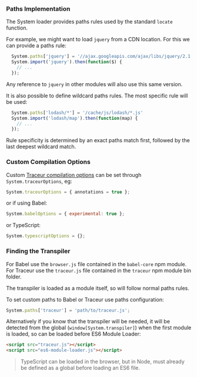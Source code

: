 ### Paths Implementation

The System loader provides paths rules used by the standard `locate` function.

For example, we might want to load `jquery` from a CDN location. For this we can provide a paths rule:

```javascript
  System.paths['jquery'] = '//ajax.googleapis.com/ajax/libs/jquery/2.1.3/jquery.min.js';
  System.import('jquery').then(function($) {
    // ...
  });
```

Any reference to `jquery` in other modules will also use this same version.

It is also possible to define wildcard paths rules. The most specific rule will be used:

```javascript
  System.paths['lodash/*'] = '/cache/js/lodash/*.js'
  System.import('lodash/map').then(function(map) {
    // ...
  });
```

Rule specificity is determined by an exact paths match first, followed by the last deepest wildcard match.

### Custom Compilation Options

Custom [Traceur compilation options](https://github.com/google/traceur-compiler/wiki/Options-for-Compiling) can be set through `System.traceurOptions`, eg:

```javascript
System.traceurOptions = { annotations = true };
```

or if using Babel:

```javascript
System.babelOptions = { experimental: true };
```

or TypeScript:

```javascript
System.typescriptOptions = {};
```

### Finding the Transpiler

For Babel use the `browser.js` file contained in the `babel-core` npm module. For Traceur use the `traceur.js` file contained in the `traceur` npm module bin folder.

The transpiler is loaded as a module itself, so will follow normal paths rules.
> 
To set custom paths to Babel or Traceur use paths configuration:

```javascript
System.paths['traceur'] = 'path/to/traceur.js';
```

Alternatively if you know that the transpiler will be needed, it will be detected from the global (`window[System.transpiler]`) when the first module is loaded, so can be loaded before ES6 Module Loader:

```html
<script src="traceur.js"></script>
<script src="es6-module-loader.js"></script>
```

> TypeScript can be loaded in the browser, but in Node, must already be defined as a global before loading an ES6 file.
